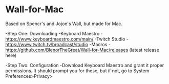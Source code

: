 # Wall-for-Mac
Based on Spencr's and Jojoe's Wall, but made for Mac.

-Step One: Downloading
-Keyboard Maestro - https://www.keyboardmaestro.com/main/
-Twitch Studio - https://www.twitch.tv/broadcast/studio
-Macros - https://github.com/BlenorTheGreat/Wall-for-Mac/releases (latest release here)

-Step Two: Configuration
-Download Keyboard Maestro and grant it proper permissions. It should prompt you for these, but if not, go to System Preferences>Privacy>
